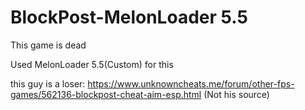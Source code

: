 # BlockPost-MelonLoader 5.5

This game is dead

Used MelonLoader 5.5(Custom) for this

this guy is a loser: https://www.unknowncheats.me/forum/other-fps-games/562136-blockpost-cheat-aim-esp.html (Not his source)
